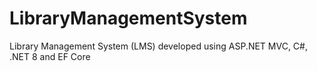 # LibraryManagementSystem
Library Management System (LMS) developed using ASP.NET MVC, C#,  .NET 8 and EF Core

